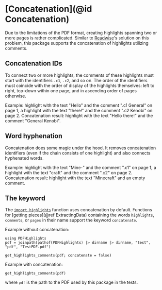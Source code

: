 # [Concatenation](@id Concatenation)

Due to the limitations of the PDF format, creating highlights spanning two or more pages is
rather complicated. Similar to [Readwise](https://readwise.io/)'s solution on this problem,
this package supports the concatenation of highlights utilizing comments.

## Concatenation IDs

To connect two or more highlights, the comments of these highlights must start with the
identifiers `.c1`, `.c2`, and so on. The order of the identifiers must coincide with the
order of display of the highlights themselves: left to right, top-down within one page,
and in ascending order of pages otherwise.

Example: highlight with the text "Hello" and the comment ".c1 General" on page 1, a
highlight with the text "there!" and the comment ".c2 Kenobi" on page 2. Concatenation
result: highlight with the text "Hello there!" and the comment "General Kenobi".

## Word hyphenation

Concatenation does some magic under the hood. It removes concatenation identifiers
(even if the chain consists of one highlight) and also connects hyphenated words.

Example: highlight with the text "Mine-" and the comment ".c1" on page 1, a
highlight with the text "craft" and the comment ".c2" on page 2. Concatenation
result: highlight with the text "Minecraft" and an empty comment.

## The keyword

The [`import_highlights`](@ref) function uses concatenation by default. Functions for
[getting pieces](@ref ExtractingData) containing the words `highlights`, `comments`, or
`pages` in their name support the keyword `concatenate`.

Example without concatenation:

```@setup pdf
using PDFHighlights
pdf = joinpath(pathof(PDFHighlights) |> dirname |> dirname, "test", "pdf", "TestPDF.pdf")
```

```@example pdf
get_highlights_comments(pdf; concatenate = false)
```

Example with concatenation:

```@example pdf
get_highlights_comments(pdf)
```

where `pdf` is the path to the PDF used by this package in the tests.

